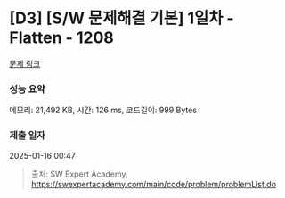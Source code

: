 # [D3] [S/W 문제해결 기본] 1일차 - Flatten - 1208 

[문제 링크](https://swexpertacademy.com/main/code/problem/problemDetail.do?contestProbId=AV139KOaABgCFAYh) 

### 성능 요약

메모리: 21,492 KB, 시간: 126 ms, 코드길이: 999 Bytes

### 제출 일자

2025-01-16 00:47



> 출처: SW Expert Academy, https://swexpertacademy.com/main/code/problem/problemList.do